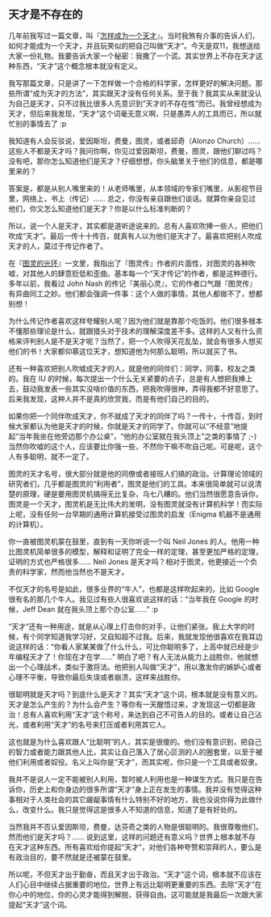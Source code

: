 <div class="inner">
<h2>天才是不存在的</h2>
<p>几年前我写过一篇文章，叫『<a href="http://www.yinwang.org/blog-cn/2014/08/11/genius">怎样成为一个天才</a>』。当时我煞有介事的告诉人们，如何才能成为一个天才，并且玩笑似的把自己叫做“天才”。今天是双11，我想送给大家一份礼物。我要告诉大家一个秘密：我撒了一个谎。其实世界上不存在天才这种东西，“天才”这个概念根本就没有定义。</p>
<p>我写那篇文章，只是讲了一下怎样做一个合格的科学家，怎样更好的解决问题。那些所谓“成为天才的方法”，其实跟天才没有任何关系。至于我？我其实从来就没认为自己是天才，只不过我比很多人先意识到“天才的不存在性”而已。我曾经想成为天才，但后来我发现，“天才”这个词毫无意义啊，只是愚弄人的工具而已，所以就忙别的事情去了 :p</p>
<p>我知道有人会反驳说，爱因斯坦，费曼，图灵，或者邱奇（Alonzo Church）…… 这些人不都是天才吗？我问你啊，你见过爱因斯坦，费曼，图灵，跟他们聊过吗？没有吧，那你怎么知道他们是天才？仔细想想，你头脑里关于他们的信息，都是哪里来的？</p>
<p>答案是，都是从别人嘴里来的！从老师嘴里，从本领域的专家们嘴里，从影视节目里，网络上，书上（传记）…… 总之，你没有亲自跟他们谈话。就算你亲自见过他们，你又怎么知道他们是天才？你是以什么标准判断的？</p>
<p>所以，说一个人是天才，其实都是道听途说来的。总有人喜欢吹捧一些人，把他们吹成“天才”。最后一传十十传百，就真有人以为他们是天才了。最喜欢把别人吹成天才的人，莫过于传记作者了。</p>
<p>在『<a href="http://www.yinwang.org/blog-cn/2015/10/18/turing">图灵的光环</a>』一文里，我指出了『图灵传』作者的片面性，对图灵的各种吹嘘，对其他人的肆意贬低和歪曲。基本每一个“天才传记”的作者，都是这种德行。多年以前，我看过 John Nash 的传记『美丽心灵』，它的作者口气跟『图灵传』有异曲同工之妙。他们都会强调一件事：这个人做的事情，其他人都做不了，想都别想！</p>
<p>为什么传记作者喜欢这样夸耀别人呢？因为他们就是靠那个吃饭的。他们很多根本不懂那些理论是什么，就跟猎头对于技术的理解深度差不多。这样的人又有什么资格来评判别人是不是天才呢？当然了，把一个人吹得天花乱坠，就会有很多人想买他们的书！大家都仰慕这位天才，想知道他为何那么聪明，所以就买了书。</p>
<p>还有一种喜欢把别人吹嘘成天才的人，就是他的同伴们：同学，同事，校友之类的。我在 IU 的时候，每次提出一个什么无关紧要的点子，总是有人想把我捧上去，鼓动我发表一些其实没啥价值的东西，把我吹得很神，弄得我都不好意思了。后来我发现，这种人并不是真的欣赏我，而是有他们自己的目的。</p>
<p>如果你把一个同伴吹成天才，你不就成了天才的同伴了吗？一传十，十传百，到时候大家都认为他是天才的时候，你就是天才的同学了。你就可以“不经意”地提起“当年我坐在他旁边那个办公桌”，“他的办公室就在我头顶上”之类的事情了 ;-) 当然你吹嘘的这个人，应该要比你强一些，不然你干嘛不吹自己呢。可是呢，这个人有多聪明，就不一定了。</p>
<p>图灵的天才名号，很大部分就是他的同僚或者接班人们搞的政治。计算理论领域的研究者们，几乎都是图灵的“利用者”，图灵是他们的工具。本来很简单就可以说清楚的原理，硬是要用图灵机搞得无比复杂，乌七八糟的。他们当然很愿意告诉你，图灵是一个天才，图灵机是无比伟大的发明，没有图灵就没有计算机科学！而实际上呢，没有任何一台早期的通用计算机接受过图灵的启发（Enigma 机器不是通用的计算机）。</p>
<p>你一直被图灵机蒙在鼓里，直到有一天你听说一个叫 Neil Jones 的人。他用一种比图灵机简单很多的模型，解释和证明了完全一样的定理，甚至更加严格的定理，证明的方式也严格很多……  Neil Jones 是天才吗？相对于图灵，他更接近一个负责的科学家，然而他当然也不是天才。</p>
<p>不仅天才的名号是如此，很多业界的“牛人”，也都是这样吹起来的，比如 Google 很有名的那几个牛人。我见过有些人很喜欢说这样的话：“当年我在 Google 的时候，Jeff Dean 就在我头顶上那个办公室……” :p</p>
<p>“天才”还有一种用途，就是从心理上打击你的对手，让他们紧张。我上大学的时候，有个同学知道我学习好，又自知超不过我。后来，我就发现他很喜欢在我耳边说这样的话：“你看人家某某做了什么什么，可比你聪明多了，上高中就已经是少年编程天才了！你现在才在学……” 明白了吧？有人无法从能力上战胜你，他就想出一个心理战术，类似于激将法。他把别人叫做“天才”，用以激发你的嫉妒心或者心理不平衡，导致你最后失误或者崩溃，这样来战胜你。</p>
<p>很聪明就是天才吗？到底什么是天才？其实“天才”这个词，根本就是没有意义的。天才是怎么产生的？为什么会产生？等你有一天醒悟过来，才发现这一切都是政治！总有人喜欢利用“天才”这个称号，来达到自己不可告人的目的。或者让自己沾光，或者利用“天才”的名号来打压或者利用其它人。</p>
<p>这也就是为什么喜欢跟人“比聪明”的人，其实是很傻的。他们没有意识到，把自己的智力或者能力跟其他人比，其实让自己落入了居心叵测的人的圈套里，以至于被他们利用或者奴役。名义上叫你是“天才”，而其实呢，你只是一个工具或者奴隶。</p>
<p>我并不是说人一定不能被别人利用，暂时被人利用也是一种谋生方式。我只是在告诉你，历史上和你身边的很多所谓“天才”身上正在发生的事情。我并没有觉得这种事相对于人类社会的其它龌龊事情有什么特别不好的地方，我也没说你得为此做什么，改变什么。我只是觉得这是很多人不知道的信息，知道了是有好处的。</p>
<p>当然我并不否认爱因斯坦，费曼，达芬奇之类的人物是很聪明的。我很尊敬他们，然而他们是天才吗？…… 说到这里，这样的问题还有意义吗？世界上根本就不存在天才这种东西。所有喜欢给你提起“天才”，对他们各种夸赞和崇拜的人，要么是有政治目的，要不然就是还被蒙在鼓里。</p>
<p>所以呢，不但天才出于勤奋，而且天才出于政治。“天才”这个词，根本就不应该在人们心目中继续占据重要的地位。世界上有远比聪明更重要的东西。去除“天才”在你心中的地位，你的心灵才能得到解脱，获得自由。这可能就是我最后一次跟大家提起“天才”这个词。</p>
</div>
<!--
<div class="ad-banner" style="margin-top: 5px">
<script async src="//pagead2.googlesyndication.com/pagead/js/adsbygoogle.js"></script>
<ins class="adsbygoogle"
                    style="display:inline-block;width:100%;height:90px"
                    data-ad-client="ca-pub-1331524016319584"
                    data-ad-slot="6657867155"></ins>
<script>(adsbygoogle = window.adsbygoogle || []).push({});</script>
</div>
<script data-ad-client="ca-pub-1331524016319584" async
            src="https://pagead2.googlesyndication.com/pagead/js/adsbygoogle.js">
</script>
        -->
    